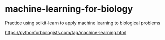 # machine-learning-for-biology
Practice using scikit-learn to apply machine learning to biological problems

https://pythonforbiologists.com/tag/machine-learning.html